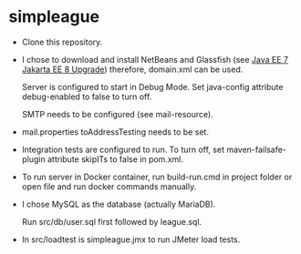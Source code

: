 # simpleague
- Clone this repository.
- I chose to download and install NetBeans and Glassfish (see [Java EE 7 Jakarta EE 8 Upgrade](https://github.com/davidmontaine/simpleague/wiki/Java-EE-7---Jakarta-EE-8-Upgrade)) therefore, domain.xml can be used.

  Server is configured to start in Debug Mode.  Set java-config attribute debug-enabled to false to turn off.

  SMTP needs to be configured (see mail-resource).

- mail.properties toAddressTesting needs to be set.
- Integration tests are configured to run.  To turn off, set maven-failsafe-plugin attribute skipITs to false in pom.xml.
- To run server in Docker container, run build-run.cmd in project folder or open file and run docker commands manually.
- I chose MySQL as the database (actually MariaDB).

  Run src/db/user.sql first followed by league.sql.
- In src/loadtest is simpleague.jmx to run JMeter load tests.
